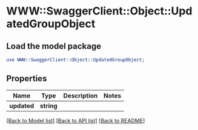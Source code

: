 # WWW::SwaggerClient::Object::UpdatedGroupObject

## Load the model package
```perl
use WWW::SwaggerClient::Object::UpdatedGroupObject;
```

## Properties
Name | Type | Description | Notes
------------ | ------------- | ------------- | -------------
**updated** | **string** |  | 

[[Back to Model list]](../README.md#documentation-for-models) [[Back to API list]](../README.md#documentation-for-api-endpoints) [[Back to README]](../README.md)



